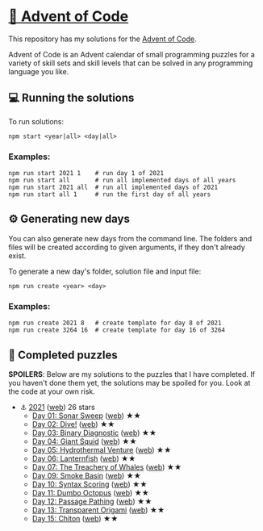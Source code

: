# [🎄 Advent of Code](https://adventofcode.com/)

This repository has my solutions for the [Advent of Code](https://adventofcode.com/).

Advent of Code is an Advent calendar of small programming puzzles for a variety of skill sets and skill levels that can be solved in any programming language you like.

## 💻 Running the solutions

To run solutions:

```
npm start <year|all> <day|all>
```

### Examples:

```
npm run start 2021 1    # run day 1 of 2021
npm run start all       # run all implemented days of all years
npm run start 2021 all  # run all implemented days of 2021
npm run start all 1     # run the first day of all years
```

## ⚙ Generating new days

You can also generate new days from the command line. The folders and files will be created according to given arguments, if they don't already exist.

To generate a new day's folder, solution file and input file:

```
npm run create <year> <day>
```

### Examples:

```
npm run create 2021 8   # create template for day 8 of 2021
npm run create 3264 16  # create template for day 16 of 3264
```

## 🧩 Completed puzzles

**SPOILERS**: Below are my solutions to the puzzles that I have completed. If you haven't done them yet, the solutions may be spoiled for you. Look at the code at your own risk.

- ⚓ [2021](years/2021) ([web](https://adventofcode.com/2021)) 26 stars
  - [Day 01: Sonar Sweep](years/2021/solutions/day-01) ([web](https://adventofcode.com/2021/day/1)) ★★
  - [Day 02: Dive!](years/2021/solutions/day-02) ([web](https://adventofcode.com/2021/day/2)) ★★
  - [Day 03: Binary Diagnostic](years/2021/solutions/day-03) ([web](https://adventofcode.com/2021/day/3)) ★★
  - [Day 04: Giant Squid](years/2021/solutions/day-04) ([web](https://adventofcode.com/2021/day/4)) ★★
  - [Day 05: Hydrothermal Venture](years/2021/solutions/day-05) ([web](https://adventofcode.com/2021/day/5)) ★★
  - [Day 06: Lanternfish](years/2021/solutions/day-06) ([web](https://adventofcode.com/2021/day/6)) ★★
  - [Day 07: The Treachery of Whales](years/2021/solutions/day-07) ([web](https://adventofcode.com/2021/day/7)) ★★
  - [Day 09: Smoke Basin](years/2021/solutions/day-09) ([web](https://adventofcode.com/2021/day/9)) ★★
  - [Day 10: Syntax Scoring](years/2021/solutions/day-10) ([web](https://adventofcode.com/2021/day/10)) ★★
  - [Day 11: Dumbo Octopus](years/2021/solutions/day-11) ([web](https://adventofcode.com/2021/day/11)) ★★
  - [Day 12: Passage Pathing](years/2021/solutions/day-12) ([web](https://adventofcode.com/2021/day/12)) ★★
  - [Day 13: Transparent Origami](years/2021/solutions/day-13) ([web](https://adventofcode.com/2021/day/13)) ★★
  - [Day 15: Chiton](years/2021/solutions/day-15) ([web](https://adventofcode.com/2021/day/15)) ★★
